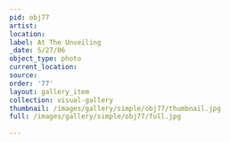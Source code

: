 ```yaml
---
pid: obj77
artist: 
location: 
label: At The Unveiling
_date: 5/27/06
object_type: photo
current_location: 
source: 
order: '77'
layout: gallery_item
collection: visual-gallery
thumbnail: /images/gallery/simple/obj77/thumbnail.jpg
full: /images/gallery/simple/obj77/full.jpg
 
---
```

